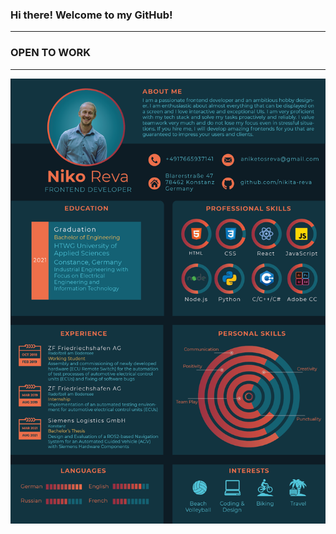 ### Hi there! Welcome to my GitHub!
***
### OPEN TO WORK
***

<div style="width: 100%; display: flex; justify-content: center;"><img src="./images/niko_reva_cv.png" alt="cv" /></div>

